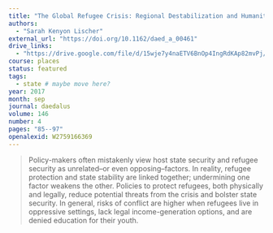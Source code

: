 ```yaml
---
title: "The Global Refugee Crisis: Regional Destabilization and Humanitarian Protection"
authors:
  - "Sarah Kenyon Lischer"
external_url: "https://doi.org/10.1162/daed_a_00461"
drive_links:
  - "https://drive.google.com/file/d/15wje7y4naETV6BnOp4IngRdKAp82mvPj/view?usp=drivesdk"
course: places
status: featured
tags:
  - state # maybe move here?
year: 2017
month: sep
journal: daedalus
volume: 146
number: 4
pages: "85--97"
openalexid: W2759166369
---
```


> Policy-makers often mistakenly view host state security and refugee security as unrelated–or even opposing–factors.
> In reality, refugee protection and state stability are linked together; undermining one factor weakens the other.
> Policies to protect refugees, both physically and legally, reduce potential threats from the crisis and bolster state security.
> In general, risks of conflict are higher when refugees live in oppressive settings, lack legal income-generation options, and are denied education for their youth.
